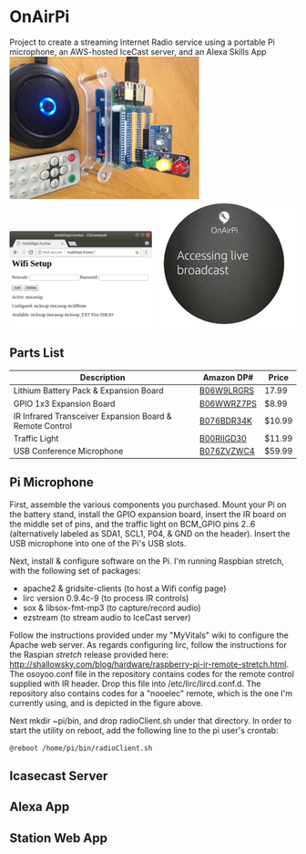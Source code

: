 # OnAirPi
Project to create a streaming Internet Radio service using a portable Pi microphone, an AWS-hosted IceCast server, and an Alexa Skills App  
<img src=https://github.com/glmck13/OnAirPi/blob/master/docs/OnAirPi90.jpg height=250>
<img src=https://github.com/glmck13/OnAirPi/blob/master/docs/wifisetup.png width=250>
<img src=https://github.com/glmck13/OnAirPi/blob/master/docs/AlexaSkill.png width=250>  

## Parts List
Description | Amazon DP# | Price
--- | --- | ---
| Lithium Battery Pack & Expansion Board | [B06W9LRGRS](https://www.amazon.com/dp/B06W9LRGRS) | 17.99
| GPIO 1x3 Expansion Board | [B06WWRZ7PS](https://www.amazon.com/dp/B06WWRZ7PS) | $8.99
| IR Infrared Transceiver Expansion Board & Remote Control | [B076BDR34K](https://www.amazon.com/dp/B076BDR34K) | $10.99
| Traffic Light | [B00RIIGD30](https://www.amazon.com/dp/B00RIIGD30) | $11.99
| USB Conference Microphone | [B076ZVZWC4](https://www.amazon.com/dp/B076ZVZWC4) | $59.99  

## Pi Microphone
First, assemble the various components you purchased.  Mount your Pi on the battery stand, install the GPIO expansion board, insert the IR board on the middle set of pins, and the traffic light on BCM_GPIO pins 2..6 (alternatively labeled as SDA1, SCL1, P04, & GND on the header).  Insert the USB microphone into one of the Pi's USB slots.

Next, install & configure software on the Pi. I'm running Raspbian stretch, with the following set of packages:  
 - apache2 & gridsite-clients (to host a Wifi config page)
 - lirc version 0.9.4c-9 (to process IR controls)
 - sox & libsox-fmt-mp3 (to capture/record audio)
 - ezstream (to stream audio to IceCast server)  

Follow the instructions provided under my "MyVitals" wiki to configure the Apache web server.  As regards configuring lirc, follow the instructions for the Raspian *stretch* release provided here: http://shallowsky.com/blog/hardware/raspberry-pi-ir-remote-stretch.html.  The osoyoo.conf file in the repository contains codes for the remote control supplied with IR header.  Drop this file into /etc/lirc/lircd.conf.d.  The repository also contains codes for a "nooelec" remote, which is the one I'm currently using, and is depicted in the figure above.  

Next mkdir ~pi/bin, and drop radioClient.sh under that directory.  In order to start the utility on reboot, add the following line to the pi user's crontab:
```
@reboot /home/pi/bin/radioClient.sh
```

## Icasecast Server
## Alexa App
## Station Web App
